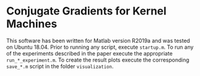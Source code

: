 # Conjugate Gradients for Kernel Machines
This software has been written for Matlab version R2019a and was tested on Ubuntu 18.04.
Prior to running any script, execute ```startup.m```.
To run any of the experiments described in the paper execute the appropriate ```run_*_experiment.m```.
To create the result plots execute the corresponding ```save_*.m``` script in the folder ```visualization```.
